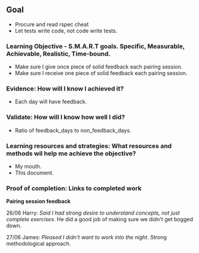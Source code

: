 ## Goal

- Procure and read rspec cheat
- Let tests write code, not code write tests.

### Learning Objective - S.M.A.R.T goals. Specific, Measurable, Achievable, Realistic, Time-bound.

- Make sure I give once piece of solid feedback each pairing session.
- Make sure I receive one piece of solid feedback each pairing session.

### Evidence: How will I know I achieved it?

- Each day will have feedback.

### Validate: How will I know how well I did?

- Ratio of feedback_days to non_feedback_days.

### Learning resources and strategies: What resources and methods wil help me achieve the objective?

- My mouth.
- This document.

### Proof of completion: Links to completed work

__Pairing session feedback__

26/06 Harry: _Said I had strong desire to understand concepts, not just complete exercises_. He did a good job of making sure we didn't get bogged down.

27/06 James: _Pleased I didn't want to work into the night_.  Strong methodological approach.
